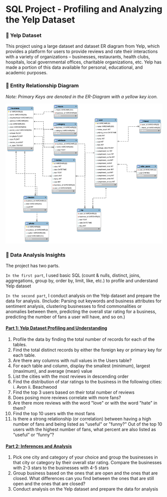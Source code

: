 # SQL Project - Profiling and Analyzing the Yelp Dataset 

### :bookmark: Yelp Dataset
This project using a large dataset and dataset ER diagram from Yelp, which provides a platform for users to provide reviews and rate their interactions with a variety of organizations – businesses, restaurants, health clubs, hospitals, local governmental offices, charitable organizations, etc. Yelp has made a portion of this data available for personal, educational, and academic purposes.

### :bookmark: Entity Relationship Diagram 

_Note: Primary Keys are denoted in the ER-Diagram with a yellow key icon._

![Yelp Dataset ER Diagram.png](Yelp%20Dataset%20ER%20Diagram.png)


### :bookmark: Data Analysis Insights

The project has two parts.

`In the first part`, I used basic SQL (count & nulls, distinct, joins, aggregations, group by, order by, limit, like, etc.) to profile and understand Yelp dataset

`In the second part`, I conduct analysis on the Yelp dataset and prepare the data for analysis. (Include: Parsing out keywords and business attributes for sentiment analysis, clustering businesses to find commonalities or anomalies between them, predicting the overall star rating for a business, predicting the number of fans a user will have, and so on.)

#### [Part 1: Yelp Dataset Profiling and Understanding](https://github.com/AlexaWu/SQL-Project---Yelp-Dataset/blob/master/Profiling%20and%20Analyzing%20the%20Yelp%20Dataset.md#part-1-yelp-dataset-profiling-and-understanding)
1. Profile the data by finding the total number of records for each of the tables.
2. Find the total distinct records by either the foreign key or primary key for each table.
3. Are there any columns with null values in the Users table?
4. For each table and column, display the smallest (minimum), largest (maximum), and average (mean) value
5. List the cities with the most reviews in descending order
6. Find the distribution of star ratings to the business in the following cities: i. Avon ii. Beachwood
7. Find the top 3 users based on their total number of reviews
8. Does posing more reviews correlate with more fans?
9. Are there more reviews with the word "love" or with the word "hate" in them?
10. Find the top 10 users with the most fans
11. Is there a strong relationship (or correlation) between having a high number of fans and being listed as "useful" or "funny?" Out of the top 10 users with the highest number of fans, what percent are also listed as “useful” or “funny”?

#### [Part 2: Inferences and Analysis](https://github.com/AlexaWu/SQL-Project---Yelp-Dataset/blob/master/Profiling%20and%20Analyzing%20the%20Yelp%20Dataset.md#part-2-inferences-and-analysis)
1. Pick one city and category of your choice and group the businesses in that city or category by their overall star rating. Compare the businesses with 2-3 stars to the businesses with 4-5 stars
2. Group business based on the ones that are open and the ones that are closed. What differences can you find between the ones that are still open and the ones that are closed? 
3. Conduct analysis on the Yelp dataset and prepare the data for analysis
